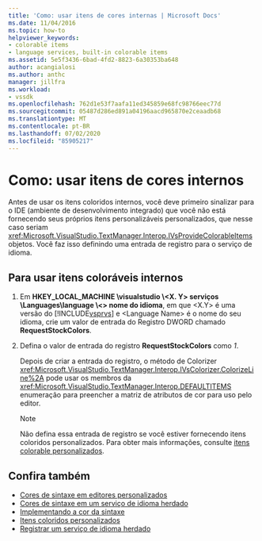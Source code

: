 ```yaml
---
title: 'Como: usar itens de cores internas | Microsoft Docs'
ms.date: 11/04/2016
ms.topic: how-to
helpviewer_keywords:
- colorable items
- language services, built-in colorable items
ms.assetid: 5e5f3436-6bad-4fd2-8823-6a30353ba648
author: acangialosi
ms.author: anthc
manager: jillfra
ms.workload:
- vssdk
ms.openlocfilehash: 762d1e53f7aafa11ed345859e68fc98766eec77d
ms.sourcegitcommit: 05487d286ed891a04196aacd965870e2ceaadb68
ms.translationtype: MT
ms.contentlocale: pt-BR
ms.lasthandoff: 07/02/2020
ms.locfileid: "85905217"
---
```

# <a name="how-to-use-built-in-colorable-items"></a>Como: usar itens de cores internos
Antes de usar os itens coloridos internos, você deve primeiro sinalizar para o IDE (ambiente de desenvolvimento integrado) que você não está fornecendo seus próprios itens personalizáveis personalizados, que nesse caso seriam <xref:Microsoft.VisualStudio.TextManager.Interop.IVsProvideColorableItems> objetos. Você faz isso definindo uma entrada de registro para o serviço de idioma.

## <a name="to-use-built-in-colorable-items"></a>Para usar itens coloráveis internos

1. Em **HKEY_LOCAL_MACHINE \visualstudio \\<X. Y> serviços \Languages\language \\<\> nome do idioma**, em que \<X.Y> é uma versão do [!INCLUDE[vsprvs](../../code-quality/includes/vsprvs_md.md)] e \<Language Name> é o nome do seu idioma, crie um valor de entrada do Registro DWORD chamado **RequestStockColors**.

2. Defina o valor de entrada do registro **RequestStockColors** como *1*.

    Depois de criar a entrada do registro, o método de Colorizer <xref:Microsoft.VisualStudio.TextManager.Interop.IVsColorizer.ColorizeLine%2A> pode usar os membros da <xref:Microsoft.VisualStudio.TextManager.Interop.DEFAULTITEMS> enumeração para preencher a matriz de atributos de cor para uso pelo editor.

   > [!NOTE]
   > Não defina essa entrada de registro se você estiver fornecendo itens coloridos personalizados. Para obter mais informações, consulte [itens colorable personalizados](../../extensibility/internals/custom-colorable-items.md).

## <a name="see-also"></a>Confira também
- [Cores de sintaxe em editores personalizados](../../extensibility/syntax-coloring-in-custom-editors.md)
- [Cores de sintaxe em um serviço de idioma herdado](../../extensibility/internals/syntax-coloring-in-a-legacy-language-service.md)
- [Implementando a cor da sintaxe](../../extensibility/internals/implementing-syntax-coloring.md)
- [Itens coloridos personalizados](../../extensibility/internals/custom-colorable-items.md)
- [Registrar um serviço de idioma herdado](../../extensibility/internals/registering-a-legacy-language-service2.md)
